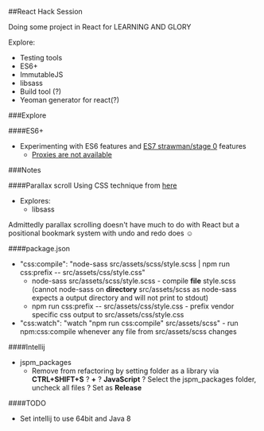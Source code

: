 ##React Hack Session

Doing some project in React for LEARNING AND GLORY

Explore:
* Testing tools
* ES6+
* ImmutableJS
* libsass
* Build tool (?)
* Yeoman generator for react(?)

###Explore

####ES6+
* Experimenting with ES6 features and [ES7 strawman/stage 0](https://babeljs.io/docs/usage/experimental/) features
    * [Proxies are not available](https://babeljs.io/docs/learn-es2015/#proxies) 

###Notes

####Parallax scroll
Using CSS technique from [here](http://keithclark.co.uk/articles/pure-css-parallax-websites/)
* Explores:
    * libsass

Admittedly parallax scrolling doesn't have much to do with React but a positional bookmark system with undo and redo does &#9786;

####package.json

* "css:compile": "node-sass src/assets/scss/style.scss | npm run css:prefix -- src/assets/css/style.css"
    * node-sass src/assets/scss/style.scss - compile **file** style.scss (cannot node-sass on **directory** src/assets/scss as node-sass expects
    a output directory and will not print to stdout)
    * npm run css:prefix -- src/assets/css/style.css - prefix vendor specific css output to src/assets/css/style.css
* "css:watch": "watch \"npm run css:compile\" src/assets/scss" - run npm:css:compile whenever any file from src/assets/scss changes

####Intellij
* jspm_packages
    * Remove from refactoring by setting folder as a library via **CTRL+SHIFT+S** ? **+** ? **JavaScript** ? Select the jspm_packages folder, uncheck all files ? Set as **Release** 

####TODO
* Set intellij to use 64bit and Java 8
